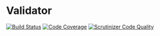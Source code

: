 # Validator

[![Build Status](https://travis-ci.org/egonay/A3_G1_PSR.svg?branch=master)](https://travis-ci.org/egonay/A3_G1_PSR)
[![Code Coverage](https://travis-ci.org/egonay/A3_G1_PSR.svg?branch=master)](https://travis-ci.org/egonay/A3_G1_PSR.svg?branch=master)
[![Scrutinizer Code Quality](https://scrutinizer-ci.com/g/egonay/SessionStorage/badges/quality-score.png?b=master)](https://scrutinizer-ci.com/g/egonay/SessionStorage/?branch=master)